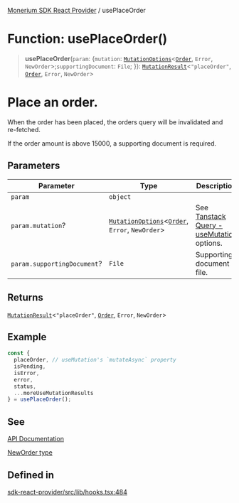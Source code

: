 [Monerium SDK React Provider](../README.md) / usePlaceOrder

# Function: usePlaceOrder()

> **usePlaceOrder**(`param`: \{`mutation`: [`MutationOptions`](../type-aliases/MutationOptions.md)\<[`Order`](../interfaces/Order.md), `Error`, `NewOrder`\>;`supportingDocument`: `File`; \}): [`MutationResult`](../type-aliases/MutationResult.md)\<`"placeOrder"`, [`Order`](../interfaces/Order.md), `Error`, `NewOrder`\>

# Place an order.

When the order has been placed, the orders query will be invalidated and re-fetched.

If the order amount is above 15000, a supporting document is required.

## Parameters

| Parameter                   | Type                                                                                                              | Description                                                                                                               |
| --------------------------- | ----------------------------------------------------------------------------------------------------------------- | ------------------------------------------------------------------------------------------------------------------------- |
| `param`                     | `object`                                                                                                          |                                                                                                                           |
| `param.mutation`?           | [`MutationOptions`](../type-aliases/MutationOptions.md)\<[`Order`](../interfaces/Order.md), `Error`, `NewOrder`\> | See [Tanstack Query - useMutation](https://tanstack.com/query/latest/docs/framework/react/reference/useMutation) options. |
| `param.supportingDocument`? | `File`                                                                                                            | Supporting document file.                                                                                                 |

## Returns

[`MutationResult`](../type-aliases/MutationResult.md)\<`"placeOrder"`, [`Order`](../interfaces/Order.md), `Error`, `NewOrder`\>

## Example

```ts
const {
  placeOrder, // useMutation's `mutateAsync` property
  isPending,
  isError,
  error,
  status,
  ...moreUseMutationResults
} = usePlaceOrder();
```

## See

[API Documentation](https://monerium.dev/api-docs#operation/post-orders)

[NewOrder type](https://github.com/monerium/js-monorepo/blob/main/packages/sdk/docs/generated/type-aliases/NewOrder.md)

## Defined in

[sdk-react-provider/src/lib/hooks.tsx:484](https://github.com/monerium/js-monorepo/blob/ae1055c12538e860127a655bc059162d414323b3/packages/sdk-react-provider/src/lib/hooks.tsx#L484)
